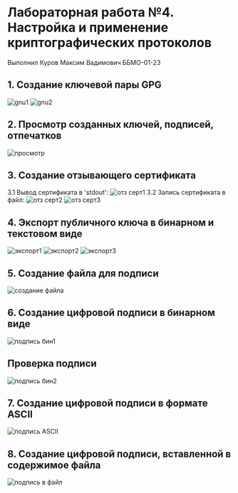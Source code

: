 # Лабораторная работа №4. Настройка и применение криптографических протоколов
Выполнил Куров Максим Вадимович ББМО-01-23
## 1. Создание ключевой пары GPG
![gnu1](https://github.com/106maksim/toib/assets/71127999/948a80e8-6f00-4ab4-a0e5-5e5356e7bd51)
![gnu2](https://github.com/106maksim/toib/assets/71127999/09e8d8cb-0001-47ae-912b-91d2aee75d76)
## 2. Просмотр созданных ключей, подписей, отпечатков
![просмотр](https://github.com/106maksim/toib/assets/71127999/65a5f1fc-c458-455d-88a6-89a1dc6a6629)
## 3. Создание отзывающего сертификата
3.1 Вывод сертификата в 'stdout':
![отз серт1](https://github.com/106maksim/toib/assets/71127999/30751648-80eb-4dfb-91f9-394a5f2ab1ea)
3.2 Запись сертификата в файл:
![отз серт2](https://github.com/106maksim/toib/assets/71127999/caae308d-6242-42e2-b873-5568ac30ab95)
![отз серт3](https://github.com/106maksim/toib/assets/71127999/a9932f8f-c350-4f55-8a38-32f6886e5a1d)
## 4. Экспорт публичного ключа в бинарном и текстовом виде
![экспорт1](https://github.com/106maksim/toib/assets/71127999/63fd905e-6dc9-40ad-bb5c-af4e2e9be99b)
![экспорт2](https://github.com/106maksim/toib/assets/71127999/f7c8925b-9295-47b8-9be9-034e2d2450b3)
![экспорт3](https://github.com/106maksim/toib/assets/71127999/a856a02a-3df5-40e3-a446-5b0d40b9f5ec)
## 5. Создание файла для подписи
![создание файла](https://github.com/106maksim/toib/assets/71127999/e476ad89-5b0a-4421-8321-d0e9e02f2a30)
## 6. Создание цифровой подписи в бинарном виде
![подпись бин1](https://github.com/106maksim/toib/assets/71127999/be3e12eb-8b5e-4fbb-8770-62a402e35b31)
## Проверка подписи
![подпись бин2](https://github.com/106maksim/toib/assets/71127999/7b3df2bd-59c9-4df3-90cb-dae9c4875bd6)
## 7. Создание цифровой подписи в формате ASCII
![подпись ASCII](https://github.com/106maksim/toib/assets/71127999/98bed42f-d790-449c-817d-2b0ec549f0ef)
## 8. Создание цифровой подписи, вставленной в содержимое файла
![подпись в файл](https://github.com/106maksim/toib/assets/71127999/24a9d276-4cad-4111-bff5-ac28c4a508e9)
